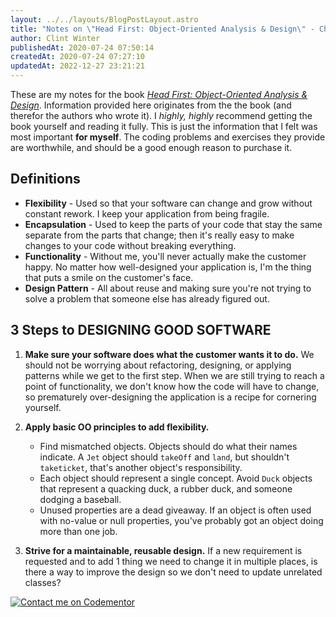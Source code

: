```yaml
---
layout: ../../layouts/BlogPostLayout.astro
title: "Notes on \"Head First: Object-Oriented Analysis & Design\" - Chapter 1"
author: Clint Winter
publishedAt: 2020-07-24 07:50:14
createdAt: 2020-07-24 07:27:10
updatedAt: 2022-12-27 23:21:21
---
```


These are my notes for the book [*Head First: Object-Oriented Analysis & Design*](https://amzn.to/2P0hpIJ). Information provided here originates from the the book (and therefor the authors who wrote it). I *highly, highly* recommend getting the book yourself and reading it fully. This is just the information that I felt was most important **for myself**. The coding problems and exercises they provide are worthwhile, and should be a good enough reason to purchase it.

## Definitions

- **Flexibility** - Used so that your software can change and grow without constant rework. I keep your application from being fragile.
- **Encapsulation** - Used to keep the parts of your code that stay the same separate from the parts that change; then it's really easy to make changes to your code without breaking everything.
- **Functionality** - Without me, you'll never actually make the customer happy. No matter how well-designed your application is, I'm the thing that puts a smile on the customer's face.
- **Design Pattern** -  All about reuse and making sure you're not trying to solve a problem that someone else has already figured out.

## 3 Steps to DESIGNING GOOD SOFTWARE

1. **Make sure your software does what the customer wants it to do.** We should not be worrying about refactoring, designing, or applying patterns while we get to the first step. When we are still trying to reach a point of functionality, we don't know how the code will have to change, so prematurely over-designing the application is a recipe for cornering yourself.

2. **Apply basic OO principles to add flexibility.**
    * Find mismatched objects. Objects should do what their names indicate. A `Jet` object should `takeOff` and `land`, but shouldn't `taketicket`, that's another object's responsibility.
    * Each object should represent a single concept. Avoid `Duck` objects that represent a quacking duck, a rubber duck, and someone dodging a baseball.
    * Unused properties are a dead giveaway. If an object is often used with no-value or null properties, you've probably got an object doing more than one job.

3. **Strive for a maintainable, reusable design.** If a new requirement is requested and to add 1 thing we need to change it in multiple places, is there a way to improve the design so we don't need to update unrelated classes?

[![Contact me on Codementor](https://www.codementor.io/m-badges/clintwinter/get-help.svg)](https://www.codementor.io/@clintwinter?refer=badge)
